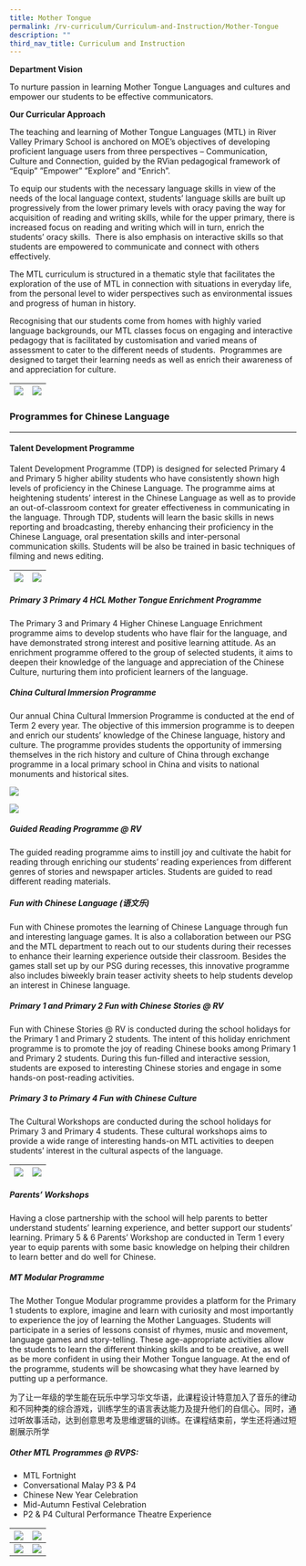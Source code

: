 ```yaml
---
title: Mother Tongue
permalink: /rv-curriculum/Curriculum-and-Instruction/Mother-Tongue
description: ""
third_nav_title: Curriculum and Instruction
---
```

**Department Vision**  

To nurture passion in learning Mother Tongue Languages and cultures and empower our students to be effective communicators.

**Our Curricular Approach**

The teaching and learning of Mother Tongue Languages (MTL) in River Valley Primary School is anchored on MOE’s objectives of developing proficient language users from three perspectives – Communication, Culture and Connection, guided by the RVian pedagogical framework of “Equip” ”Empower” ”Explore” and “Enrich”.

To equip our students with the necessary language skills in view of the needs of the local language context, students’ language skills are built up progressively from the lower primary levels with oracy paving the way for acquisition of reading and writing skills, while for the upper primary, there is increased focus on reading and writing which will in turn, enrich the students’ oracy skills.  There is also emphasis on interactive skills so that students are empowered to communicate and connect with others effectively. 

The MTL curriculum is structured in a thematic style that facilitates the exploration of the use of MTL in connection with situations in everyday life, from the personal level to wider perspectives such as environmental issues and progress of human in history. 

Recognising that our students come from homes with highly varied language backgrounds, our MTL classes focus on engaging and interactive pedagogy that is facilitated by customisation and varied means of assessment to cater to the different needs of students.  Programmes are designed to target their learning needs as well as enrich their awareness of and appreciation for culture.

| ![](/images/RV%20Curriculum/Curriculum%20and%20Instructions/Mother%20Tongue/After%20additional%20content_2.jpg) | ![](/images/RV%20Curriculum/Curriculum%20and%20Instructions/Mother%20Tongue/After%20additional%20content_21.jpg) |
|---|---|

### Programmes for Chinese Language
-------------------------------



#### Talent Development Programme

  

Talent Development Programme (TDP) is designed for selected Primary 4 and Primary 5 higher ability students who have consistently shown high levels of proficiency in the Chinese Language. The programme aims at heightening students’ interest in the Chinese Language as well as to provide an out-of-classroom context for greater effectiveness in communicating in the language. Through TDP, students will learn the basic skills in news reporting and broadcasting, thereby enhancing their proficiency in the Chinese Language, oral presentation skills and inter-personal communication skills. Students will be also be trained in basic techniques of filming and news editing.

| ![](/images/RV%20Curriculum/Curriculum%20and%20Instructions/Mother%20Tongue/Slide1.jpg) | ![](/images/RV%20Curriculum/Curriculum%20and%20Instructions/Mother%20Tongue/Slide2.jpg) |
|---|---|

##### Primary 3 Primary 4 HCL Mother Tongue Enrichment Programme

  

The Primary 3 and Primary 4 Higher Chinese Language Enrichment programme aims to develop students who have flair for the language, and have demonstrated strong interest and positive learning attitude. As an enrichment programme offered to the group of selected students, it aims to deepen their knowledge of the language and appreciation of the Chinese Culture, nurturing them into proficient learners of the language. 

##### China Cultural Immersion Programme  

Our annual China Cultural Immersion Programme is conducted at the end of Term 2 every year. The objective of this immersion programme is to deepen and enrich our students’ knowledge of the Chinese language, history and culture. The programme provides students the opportunity of immersing themselves in the rich history and culture of China through exchange programme in a local primary school in China and visits to national monuments and historical sites.

![](/images/RV%20Curriculum/Curriculum%20and%20Instructions/Mother%20Tongue/7pic.jpg)

![](/images/RV%20Curriculum/Curriculum%20and%20Instructions/Mother%20Tongue/8pic.jpg)

##### Guided Reading Programme @ RV

  

The guided reading programme aims to instill joy and cultivate the habit for reading through enriching our students’ reading experiences from different genres of stories and newspaper articles. Students are guided to read different reading materials.

##### Fun with Chinese Language (语文乐)

  

Fun with Chinese promotes the learning of Chinese Language through fun and interesting language games. It is also a collaboration between our PSG and the MTL department to reach out to our students during their recesses to enhance their learning experience outside their classroom. Besides the games stall set up by our PSG during recesses, this innovative programme also includes biweekly brain teaser activity sheets to help students develop an interest in Chinese language.

##### Primary 1 and Primary 2 Fun with Chinese Stories @ RV

  

Fun with Chinese Stories @ RV is conducted during the school holidays for the Primary 1 and Primary 2 students. The intent of this holiday enrichment programme is to promote the joy of reading Chinese books among Primary 1 and Primary 2 students. During this fun-filled and interactive session, students are exposed to interesting Chinese stories and engage in some hands-on post-reading activities.

##### Primary 3 to Primary 4 Fun with Chinese Culture

  

The Cultural Workshops are conducted during the school holidays for Primary 3 and Primary 4 students. These cultural workshops aims to provide a wide range of interesting hands-on MTL activities to deepen students’ interest in the cultural aspects of the language.

| ![](/images/RV%20Curriculum/Curriculum%20and%20Instructions/Mother%20Tongue/CL1.jpg) | ![](/images/RV%20Curriculum/Curriculum%20and%20Instructions/Mother%20Tongue/CL2.jpg) |
|---|---|

##### Parents’ Workshops

  

Having a close partnership with the school will help parents to better understand students’ learning experience, and better support our students’ learning. Primary 5 & 6 Parents’ Workshop are conducted in Term 1 every year to equip parents with some basic knowledge on helping their children to learn better and do well for Chinese.   

##### MT Modular Programme

  

The Mother Tongue Modular programme provides a platform for the Primary 1 students to explore, imagine and learn with curiosity and most importantly to experience the joy of learning the Mother Languages. Students will participate in a series of lessons consist of rhymes, music and movement, language games and story-telling. These age-appropriate activities allow the students to learn the different thinking skills and to be creative, as well as be more confident in using their Mother Tongue language. At the end of the programme, students will be showcasing what they have learned by putting up a performance. 

  
为了让一年级的学生能在玩乐中学习华文华语，此课程设计特意加入了音乐的律动和不同种类的综合游戏，训练学生的语言表达能力及提升他们的自信心。同时，通过听故事活动，达到创意思考及思维逻辑的训练。在课程结束前，学生还将通过短剧展示所学

  

  

##### Other MTL Programmes @ RVPS:  

* MTL Fortnight
* Conversational Malay P3 & P4
* Chinese New Year Celebration
* Mid-Autumn Festival Celebration
* P2 & P4 Cultural Performance Theatre Experience

| ![](/images/RV%20Curriculum/Curriculum%20and%20Instructions/Mother%20Tongue/CL3.jpg) | ![](/images/RV%20Curriculum/Curriculum%20and%20Instructions/Mother%20Tongue/CL4.jpg) |
|---|---|
| ![](/images/RV%20Curriculum/Curriculum%20and%20Instructions/Mother%20Tongue/CL5.jpg) | ![](/images/RV%20Curriculum/Curriculum%20and%20Instructions/Mother%20Tongue/CL6.jpg) |